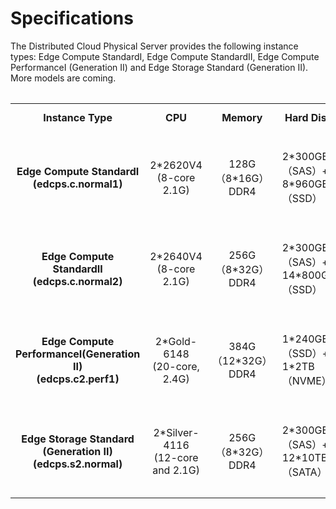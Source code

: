# Specifications

The Distributed Cloud Physical Server provides the following instance types: Edge Compute StandardⅠ, Edge Compute StandardⅡ, Edge Compute PerformanceⅠ (Generation II) and Edge Storage Standard (Generation II). More models are coming.

<table align="center" >
<table>
    <tr>
        <td align="center"><B>Instance Type</B></td> 
        <td align="center"><B>CPU</B></td> 
		    <td align="center"><B>Memory</B></td>
		    <td align="center"><B>Hard Disk</B></td>
		    <td align="center"><B>Network Interface</B></td>
	    <td align="center"><B>Support RAID Mode</B></td>
    </tr>
    <tr>   
        <td align="center"><B>Edge Compute StandardⅠ<br/>(edcps.c.normal1)<B></td>
		    <td align="center">2*2620V4<br/>(8-core 2.1G)</td>
		    <td align="center">128G（8*16G）DDR4</td>
		    <td >2*300GB（SAS）+<br/>8*960GB（SSD）</td>
		    <td align="center">1 independent management port + <br/>2*10GE network interfaces</td>
		<td align="center">NO RAID/RAID0/RAID1/RAID10</td>
    </tr>
	  <tr>   
        <td align="center"><B>Edge Compute StandardⅡ<br/>(edcps.c.normal2)<B></td>
		    <td align="center">2*2640V4<br/>(8-core 2.1G)</td>
		    <td align="center">256G（8*32G）DDR4</td>
		    <td >2*300GB（SAS）+<br/>14*800GB（SSD）</td>
		    <td align="center">1 independent management port + <br/>2*10GE network interfaces</td>
		<td align="center">NO RAID/RAID0/RAID1/RAID10</td>
    </tr> 
    <tr>   
        <td align="center"><B>Edge Compute PerformanceⅠ(Generation II)<br/>(edcps.c2.perf1)<B></td>
		    <td align="center">2*Gold-6148<br/>(20-core, 2.4G)</td>
		    <td align="center">384G（12*32G）DDR4</td>
		    <td >1*240GB（SSD）+<br/>1*2TB（NVME）</td>
		    <td align="center">1 independent management port + <br/>2*10GE network interfaces</td>
		<td align="center">NO RAID</td>
    </tr>
    <tr>   
        <td align="center"><B>Edge Storage Standard (Generation II)<br/>(edcps.s2.normal)<B></td>
		    <td align="center">2*Silver-4116<br/>(12-core and 2.1G)</td>
		    <td align="center">256G（8*32G）DDR4</td>
		    <td >2*300GB（SAS）+<br/>12*10TB（SATA）</td>
		    <td align="center">1 independent management port + <br/>2*10GE network interfaces</td>
		<td align="center">NO RAID/RAID0/RAID1/RAID10</td>
    </tr>
</table>


